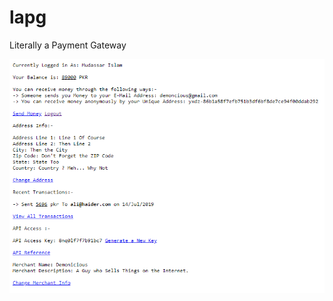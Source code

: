 # lapg
 Literally a Payment Gateway

![What you See After Logging In](Repo/image.png?raw=true "What you see after Logging In")
